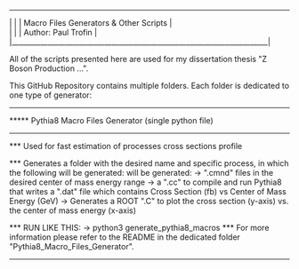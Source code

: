 __________________________________________________________________________
|                                                                        |
|               Macro Files Generators & Other Scripts                   |           
|                                                                        |
|                        Author: Paul Trofin                             |
|________________________________________________________________________|

All  of  the  scripts  presented  here are used for my dissertation thesis
"Z Boson Production ...". 

This   GitHub   Repository  contains  multiple  folders.  Each  folder  is
dedicated to one type of generator:

________________________________________________________________________
***** Pythia8 Macro Files Generator (single python file)
________________________________________________________________________

  ***  Used for fast  estimation  of  processes  cross sections profile
  
  ***  Generates  a folder  with the desired name and specific process,
       in which the following will be generated:
       will be generated:
    -> ".cmnd"  files  in  the  desired  center  of  mass  energy range 
    -> a ".cc"  to  compile  and  run Pythia8 that writes a ".dat" file
       which contains Cross Section (fb) vs Center of Mass Energy (GeV)
    -> Generates a ROOT ".C" to plot the cross section (y-axis) vs. the
       center of mass energy (x-axis)
       
  ***  RUN LIKE THIS:
       -> python3 generate_pythia8_macros
  ***  For  more   information   please  refer  to  the  README  in  the
        dedicated folder "Pythia8_Macro_Files_Generator".
________________________________________________________________________
